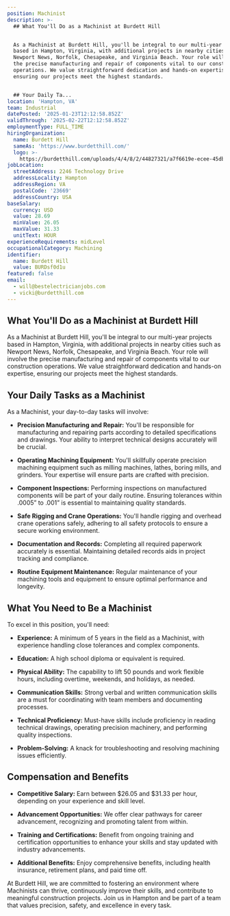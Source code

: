 ```yaml
---
position: Machinist
description: >-
  ## What You'll Do as a Machinist at Burdett Hill


  As a Machinist at Burdett Hill, you'll be integral to our multi-year projects
  based in Hampton, Virginia, with additional projects in nearby cities such as
  Newport News, Norfolk, Chesapeake, and Virginia Beach. Your role will involve
  the precise manufacturing and repair of components vital to our construction
  operations. We value straightforward dedication and hands-on expertise,
  ensuring our projects meet the highest standards.


  ## Your Daily Ta...
location: 'Hampton, VA'
team: Industrial
datePosted: '2025-01-23T12:12:58.852Z'
validThrough: '2025-02-22T12:12:58.852Z'
employmentType: FULL_TIME
hiringOrganization:
  name: Burdett Hill
  sameAs: 'https://www.burdetthill.com/'
  logo: >-
    https://burdetthill.com/uploads/4/4/8/2/44827321/a7f6619e-ecee-45db-ac13-7b1bffe6602c-4-5005-c.jpeg
jobLocation:
  streetAddress: 2246 Technology Drive
  addressLocality: Hampton
  addressRegion: VA
  postalCode: '23669'
  addressCountry: USA
baseSalary:
  currency: USD
  value: 28.69
  minValue: 26.05
  maxValue: 31.33
  unitText: HOUR
experienceRequirements: midLevel
occupationalCategory: Machining
identifier:
  name: Burdett Hill
  value: BURDsf0d1u
featured: false
email:
  - will@bestelectricianjobs.com
  - vicki@burdetthill.com
---
```




## What You'll Do as a Machinist at Burdett Hill

As a Machinist at Burdett Hill, you'll be integral to our multi-year projects based in Hampton, Virginia, with additional projects in nearby cities such as Newport News, Norfolk, Chesapeake, and Virginia Beach. Your role will involve the precise manufacturing and repair of components vital to our construction operations. We value straightforward dedication and hands-on expertise, ensuring our projects meet the highest standards.

## Your Daily Tasks as a Machinist

As a Machinist, your day-to-day tasks will involve:

- **Precision Manufacturing and Repair:** You'll be responsible for manufacturing and repairing parts according to detailed specifications and drawings. Your ability to interpret technical designs accurately will be crucial.
  
- **Operating Machining Equipment:** You'll skillfully operate precision machining equipment such as milling machines, lathes, boring mills, and grinders. Your expertise will ensure parts are crafted with precision.

- **Component Inspections:** Performing inspections on manufactured components will be part of your daily routine. Ensuring tolerances within .0005” to .001” is essential to maintaining quality standards.

- **Safe Rigging and Crane Operations:** You'll handle rigging and overhead crane operations safely, adhering to all safety protocols to ensure a secure working environment.

- **Documentation and Records:** Completing all required paperwork accurately is essential. Maintaining detailed records aids in project tracking and compliance.

- **Routine Equipment Maintenance:** Regular maintenance of your machining tools and equipment to ensure optimal performance and longevity.

## What You Need to Be a Machinist

To excel in this position, you'll need:

- **Experience:** A minimum of 5 years in the field as a Machinist, with experience handling close tolerances and complex components.

- **Education:** A high school diploma or equivalent is required.

- **Physical Ability:** The capability to lift 50 pounds and work flexible hours, including overtime, weekends, and holidays, as needed.

- **Communication Skills:** Strong verbal and written communication skills are a must for coordinating with team members and documenting processes.

- **Technical Proficiency:** Must-have skills include proficiency in reading technical drawings, operating precision machinery, and performing quality inspections.

- **Problem-Solving:** A knack for troubleshooting and resolving machining issues efficiently.

## Compensation and Benefits

- **Competitive Salary:** Earn between $26.05 and $31.33 per hour, depending on your experience and skill level.

- **Advancement Opportunities:** We offer clear pathways for career advancement, recognizing and promoting talent from within.

- **Training and Certifications:** Benefit from ongoing training and certification opportunities to enhance your skills and stay updated with industry advancements.

- **Additional Benefits:** Enjoy comprehensive benefits, including health insurance, retirement plans, and paid time off.

At Burdett Hill, we are committed to fostering an environment where Machinists can thrive, continuously improve their skills, and contribute to meaningful construction projects. Join us in Hampton and be part of a team that values precision, safety, and excellence in every task.